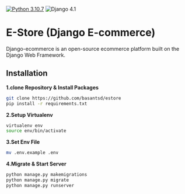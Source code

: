 [![Python 3.10.7](https://img.shields.io/badge/python-3.10.7-yellow.svg)](https://www.python.org/downloads/release/python-3107/)
![Django 4.1](https://img.shields.io/badge/Django-4.1.3-green.svg)

# E-Store (Django E-commerce)

Django-ecommerce is an open-source ecommerce platform built on the Django Web Framework.

## Installation

**1.clone Repository & Install Packages**

```sh
git clone https://github.com/basantsd/estore
pip install -r requirements.txt
```

**2.Setup Virtualenv**

```sh
virtualenv env
source env/bin/activate
```

**3.Set Env File**

```sh
mv .env.example .env
```

**4.Migrate & Start Server**

```sh
python manage.py makemigrations
python manage.py migrate
python manage.py runserver
```

